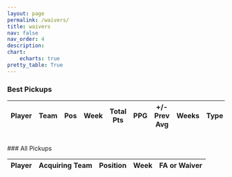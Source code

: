 ```yaml
---
layout: page
permalink: /waivers/
title: waivers
nav: false
nav_order: 4
description:
chart:
    echarts: true
pretty_table: True
---
```

<style>
  table[data-toggle="table"] tbody td {
    color: #2c3e50 !important;
  }
</style>
### Best Pickups
<table
data-click-to-select="true"
data-search="false"
data-toggle="table"
data-url="{{ "/assets/json/transactions/best_fa_2025.json"}}">
<thead>
    <tr>
    <th data-field="player_name" data-halign="left" data-align="left" data-sortable="false">Player</th>
     <th data-field="team" data-halign="center" data-align="center" data-sortable="false">Team</th>
     <th data-field="position" data-halign="center" data-align="center" data-sortable="false">Pos</th>
     <th data-field="week" data-halign="center" data-align="center" data-sortable="false">Week</th>
     <th data-field="total_points" data-halign="center" data-align="center" data-sortable="true">Total Pts</th>
     <th data-field="avg_per_week" data-halign="center" data-align="center" data-sortable="true">PPG</th>
     <th data-field="points_above_prev" data-halign="center" data-align="center" data-sortable="true">+/- Prev Avg</th>
     <th data-field="weeks_played" data-halign="center" data-align="center" data-sortable="false">Weeks</th>
     <th data-field="type" data-halign="center" data-align="center" data-sortable="true">Type</th>
    </tr>
</thead>
</table>
<br>
### All Pickups
<table
data-click-to-select="true"
data-height="930"
data-search="false"
data-toggle="table"
data-url="{{ "/assets/json/transactions/all_fa_2025.json"}}">
<thead>
    <tr>
     <th data-field="player_name" data-halign="left" data-align="left" data-sortable="false">Player</th>
     <th data-field="team" data-halign="center" data-align="center" data-sortable="true">Acquiring Team</th>
     <th data-field="position" data-halign="center" data-align="center" data-sortable="true">Position</th>
     <th data-field="week" data-halign="center" data-align="center" data-sortable="true">Week</th>
     <th data-field="type" data-halign="center" data-align="center" data-sortable="true">FA or Waiver</th>
    </tr>
</thead>
</table>
